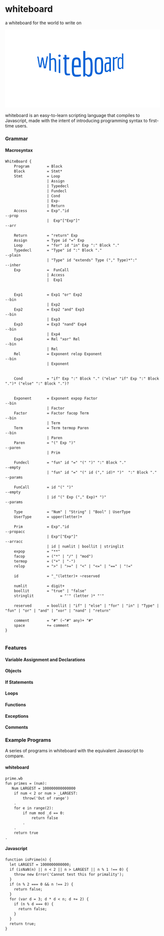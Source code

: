 # whiteboard
a whiteboard for the world to write on

![](https://raw.githubusercontent.com/sashadmitrieva96/whiteboard/master/Logo%20Ideas/wb_logo.png)

whiteboard is an easy-to-learn scripting language that compiles to Javascript, made with the intent of introducing programming syntax to first-time users.

### Grammar
#### Macrosyntax

```
WhiteBoard {
    Program        = Block
    Block          = Stmt*
    Stmt           = Loop
                   | Assign
                   | Typedecl
                   | Fundecl
                   | Cond
                   | Exp-
                   | Return
    Access         = Exp"."id                                         --prop
                   |  Exp"["Exp"]"                                    --arr

    Return         = "return" Exp
    Assign         = Type id "=" Exp
    Loop           = "for" id "in" Exp ":" Block "."
    Typedecl       = "Type" id ":" Block "."                          --plain
                   | "Type" id "extends" Type ("," Type)*":"          --inher
    Exp            =  FunCall
                   | Access
                   |  Exp1


    Exp1           = Exp1 "or" Exp2                                   --bin
                   | Exp2
    Exp2           = Exp2 "and" Exp3                                  --bin
                   | Exp3
    Exp3           = Exp3 "nand" Exp4                                 --bin
                   | Exp4
    Exp4           = Rel "xor" Rel                                    --bin
                   | Rel
    Rel            = Exponent relop Exponent                          --bin
                   | Exponent


    Cond           = "if" Exp ":" Block "." ("else" "if" Exp ":" Block ".")* ("else" ":" Block ".")?


    Exponent       = Exponent expop Factor                            --bin
                   | Factor
    Factor         = Factor facop Term                                --bin
                   | Term
    Term           = Term termop Paren                                --bin
                   | Paren
    Paren          = "(" Exp ")"                                      --paren
                   | Prim

    Fundecl        = "fun" id "=" "(" ")" ":" Block "."               --empty
                   | "fun" id "=" "(" id ("," id)* ")"  ":" Block "." --params

    FunCall        = id "(" ")"                                       --empty
                   | id "(" Exp ("," Exp)* ")"                        --params

    Type           = "Num" | "String" | "Bool" | UserType
    UserType       = upper(letter)+

    Prim           = Exp"."id                                         --propacc
                   | Exp"["Exp"]"                                     --arracc
                   | id | numlit | boollit | stringlit
    expop          = "**"
    facop          = ("*" | "/" | "mod")
    termop         = ("+" | "-")
    relop          = ">" | ">=" | "<" | "<=" | "==" | "!="

    id             = "_"(letter)+ ~reserved

    numlit         = digit+
    boollit        = "true" | "false"
    stringlit			 = "'" (letter )* "'"

    reserved       = boollit | "if" | "else" | "for" | "in" | "Type" | "fun" | "or" | "and" | "xor" | "nand" | "return"

    comment        = "#" (~"#" any)+ "#"
    space          += comment
}


```

### Features

#### Variable Assignment and Declarations


#### Objects


#### If Statements


#### Loops


#### Functions


#### Exceptions


#### Comments


### Example Programs

A series of programs in whiteboard with the equivalent Javascript to compare.

#### whiteboard
```
prime.wb
fun primes = (num):
   Num LARGEST = 100000000000000
    if num < 2 or num > _LARGEST:
        throw('Out of range')
    .
    for e in range(2):
        if num mod _d == 0:
            return false
        .
    .
    return true
.
```
#### Javascript

```
function isPrime(n) {
  let LARGEST = 1000000000000;
  if (isNaN(n) || n < 2 || n > LARGEST || n % 1 !== 0) {
    throw new Error('Cannot test this for primality');
  }
  if (n % 2 === 0 && n !== 2) {
    return false;
  }
  for (var d = 3; d * d < n; d += 2) {
    if (n % d === 0) {
      return false;
    }
  }
  return true;
}
```
